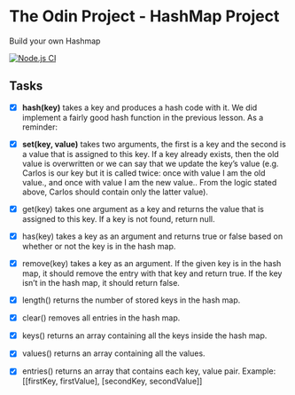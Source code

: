 # The Odin Project - HashMap Project

Build your own Hashmap

[![Node.js CI](https://github.com/BrendanFre/odin-hashmap/actions/workflows/nodeGithubTest.yml/badge.svg)](https://github.com/BrendanFre/odin-hashmap/actions/workflows/nodeGithubTest.yml)

## Tasks

- [x] **hash(key)** takes a key and produces a hash code with it. We did implement a fairly good hash function in the previous lesson. As a reminder:

- [x] **set(key, value)** takes two arguments, the first is a key and the second is a value that is assigned to this key. If a key already exists, then the old value is overwritten or we can say that we update the key’s value (e.g. Carlos is our key but it is called twice: once with value I am the old value., and once with value I am the new value.. From the logic stated above, Carlos should contain only the latter value).

- [x] get(key) takes one argument as a key and returns the value that is assigned to this key. If a key is not found, return null.
- [x] has(key) takes a key as an argument and returns true or false based on whether or not the key is in the hash map.
- [x] remove(key) takes a key as an argument. If the given key is in the hash map, it should remove the entry with that key and return true. If the key isn’t in the hash map, it should return false.
- [x] length() returns the number of stored keys in the hash map.
- [x] clear() removes all entries in the hash map.
- [x] keys() returns an array containing all the keys inside the hash map.
- [x] values() returns an array containing all the values.
- [x] entries() returns an array that contains each key, value pair. Example: [[firstKey, firstValue], [secondKey, secondValue]]
